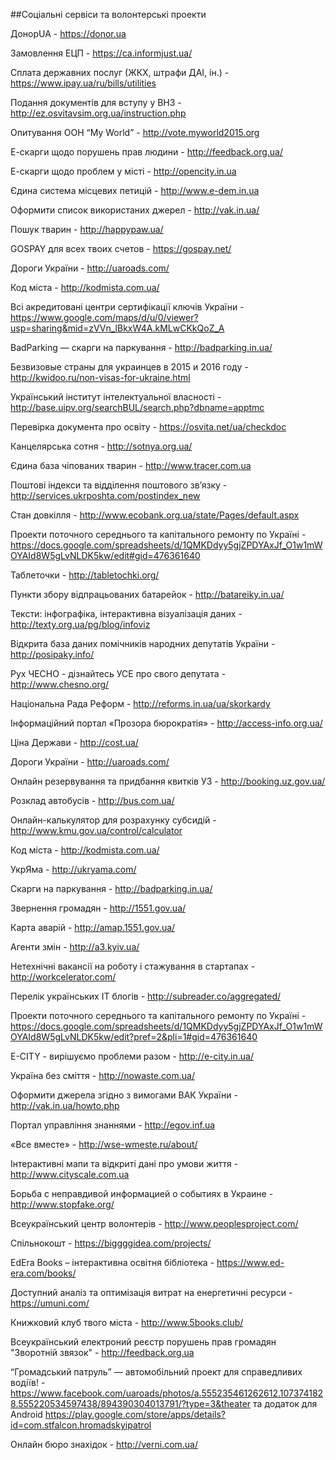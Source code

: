 ##Соціальні сервіси та волонтерські проекти

ДонорUA - https://donor.ua  

Замовлення ЕЦП - https://ca.informjust.ua/  

Сплата державних послуг (ЖКХ, штрафи ДАІ, ін.) - https://www.ipay.ua/ru/bills/utilities  

Подання документів для вступу у ВНЗ - http://ez.osvitavsim.org.ua/instruction.php  

Опитування ООН “My World” - http://vote.myworld2015.org  

Е-скарги щодо порушень прав людини - http://feedback.org.ua/  

Е-скарги щодо проблем у місті - http://opencity.in.ua  

Єдина система місцевих петицій - http://www.e-dem.in.ua  

Оформити список використаних джерел - http://vak.in.ua/  

Пошук тварин - http://happypaw.ua/  

GOSPAY для всех твоих счетов - https://gospay.net/  

Дороги України - http://uaroads.com/  

Код міста - http://kodmista.com.ua/  

Всі акредитовані центри сертифікації ключів України - https://www.google.com/maps/d/u/0/viewer?usp=sharing&mid=zVVn_lBkxW4A.kMLwCKkQoZ_A  

BadParking — скарги на паркування - http://badparking.in.ua/  

Безвизовые страны для украинцев в 2015 и 2016 году - http://kwidoo.ru/non-visas-for-ukraine.html  

Український інститут інтелектуальної власності - http://base.uipv.org/searchBUL/search.php?dbname=apptmc  

Перевірка документа про освіту - https://osvita.net/ua/checkdoc  

Канцелярська сотня - http://sotnya.org.ua/  

Єдина база чіпованих тварин - http://www.tracer.com.ua  

Поштові індекси та відділення поштового зв’язку - http://services.ukrposhta.com/postindex_new  

Стан довкілля - http://www.ecobank.org.ua/state/Pages/default.aspx  

Проекти поточного середнього та капітального ремонту по Україні - https://docs.google.com/spreadsheets/d/1QMKDdyy5gjZPDYAxJf_O1w1mWOYAId8W5gLvNLDK5kw/edit#gid=476361640  

Таблеточки - http://tabletochki.org/  

Пункти збору відпрацьованих батарейок - http://batareiky.in.ua/  

Тексти: інфографіка, інтерактивна візуалізація даних - http://texty.org.ua/pg/blog/infoviz  

Відкрита база даних помічників народних депутатів України - http://posipaky.info/  

Рух ЧЕСНО - дізнайтесь УСЕ про свого депутата - http://www.chesno.org/  

Національна Рада Реформ - http://reforms.in.ua/ua/skorkardy  

Інформаційний портал «Прозора бюрократія» - http://access-info.org.ua/  

Ціна Держави - http://cost.ua/  

Дороги України - http://uaroads.com/  

Онлайн резервування та придбання квиткiв УЗ - http://booking.uz.gov.ua/  

Розклад автобусів - http://bus.com.ua/  

Онлайн-калькулятор для розрахунку субсидій - http://www.kmu.gov.ua/control/calculator  

Код міста - http://kodmista.com.ua/  

УкрЯма - http://ukryama.com/  

Скарги на паркування - http://badparking.in.ua/  

Звернення громадян - http://1551.gov.ua/  

Карта аварій - http://amap.1551.gov.ua/  

Агенти змін - http://a3.kyiv.ua/  

Нетехнічні вакансії на роботу і стажування в стартапах  - http://workcelerator.com/  

Перелік українських ІТ блогів - http://subreader.co/aggregated/  

Проекти поточного середнього та капітального ремонту по Україні - https://docs.google.com/spreadsheets/d/1QMKDdyy5gjZPDYAxJf_O1w1mWOYAId8W5gLvNLDK5kw/edit?pref=2&pli=1#gid=476361640  

E-CITY - вирішуємо проблеми разом - http://e-city.in.ua/  

Україна без сміття - http://nowaste.com.ua/  

Оформити джерела згідно з вимогами ВАК України - http://vak.in.ua/howto.php  

Портал управління знаннями - http://egov.inf.ua

«Все вместе» - http://wse-wmeste.ru/about/  

Інтерактивні мапи та відкриті дані про умови життя - http://www.cityscale.com.ua  

Борьба с неправдивой информацией о событиях в Украине - http://www.stopfake.org/    

Всеукраїнський центр волонтерів - http://www.peoplesproject.com/  

Спільнокошт - https://biggggidea.com/projects/  

EdEra Books – інтерактивна освітня бібліотека - https://www.ed-era.com/books/  

Доступний аналіз та оптимізація витрат на енергетичні ресурси - https://umuni.com/  

Книжковий клуб твого міста - http://www.5books.club/  

Всеукраїнський електроний реєстр порушень прав громадян "Зворотній звязок" - http://feedback.org.ua  

“Громадський патруль” — автомобільний проект для справедливих водіїв!  - https://www.facebook.com/uaroads/photos/a.555235461262612.1073741828.555220534597438/894390304013791/?type=3&theater та додаток для Android https://play.google.com/store/apps/details?id=com.stfalcon.hromadskyipatrol    

Онлайн бюро знахідок - http://verni.com.ua/  